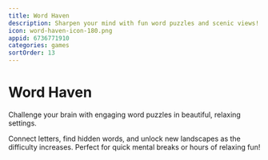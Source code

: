 ```yaml
---
title: Word Haven
description: Sharpen your mind with fun word puzzles and scenic views!
icon: word-haven-icon-180.png
appid: 6736771910
categories: games
sortOrder: 13
---
```

# Word Haven

Challenge your brain with engaging word puzzles in beautiful, relaxing settings.

Connect letters, find hidden words, and unlock new landscapes as the difficulty increases. Perfect for quick mental breaks or hours of relaxing fun!
